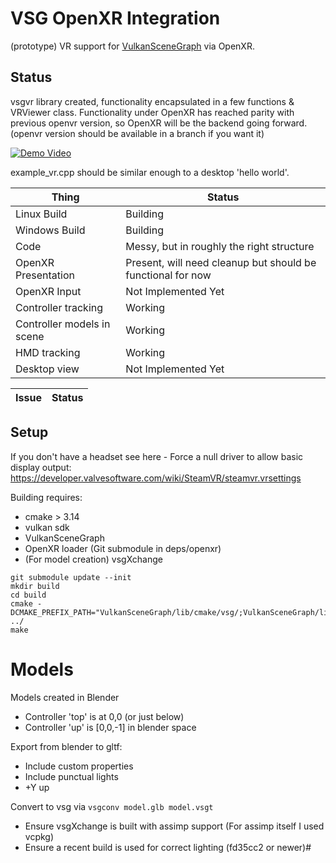 # VSG OpenXR Integration

(prototype) VR support for [VulkanSceneGraph](https://github.com/vsg-dev/VulkanSceneGraph) via OpenXR.

## Status
vsgvr library created, functionality encapsulated in a few functions & VRViewer class.
Functionality under OpenXR has reached parity with previous openvr version, so OpenXR will be the backend going forward.
(openvr version should be available in a branch if you want it)

[![Demo Video](http://img.youtube.com/vi/ZA7syEMAIMo/0.jpg)](http://www.youtube.com/watch?v=ZA7syEMAIMo "vsgvr Demo Video")

example\_vr.cpp should be similar enough to a desktop 'hello world'.

Thing                        | Status
-----------------------------|--------
Linux Build                  | Building
Windows Build                | Building
Code                         | Messy, but in roughly the right structure
OpenXR Presentation          | Present, will need cleanup but should be functional for now
OpenXR Input                 | Not Implemented Yet
Controller tracking          | Working
Controller models in scene   | Working
HMD tracking                 | Working
Desktop view                 | Not Implemented Yet

Issue                        | Status
-----------------------------|-------

## Setup

If you don't have a headset see here - Force a null driver to allow basic display output:
https://developer.valvesoftware.com/wiki/SteamVR/steamvr.vrsettings

Building requires:
* cmake > 3.14
* vulkan sdk
* VulkanSceneGraph
* OpenXR loader (Git submodule in deps/openxr)
* (For model creation) vsgXchange

```
git submodule update --init
mkdir build
cd build
cmake -DCMAKE_PREFIX_PATH="VulkanSceneGraph/lib/cmake/vsg/;VulkanSceneGraph/lib/cmake/vsg_glslang" ../
make
```

# Models

Models created in Blender
* Controller 'top' is at 0,0 (or just below)
* Controller 'up' is [0,0,-1] in blender space

Export from blender to gltf:
* Include custom properties
* Include punctual lights
* +Y up

Convert to vsg via `vsgconv model.glb model.vsgt`
* Ensure vsgXchange is built with assimp support (For assimp itself I used vcpkg)
* Ensure a recent build is used for correct lighting (fd35cc2 or newer)#


